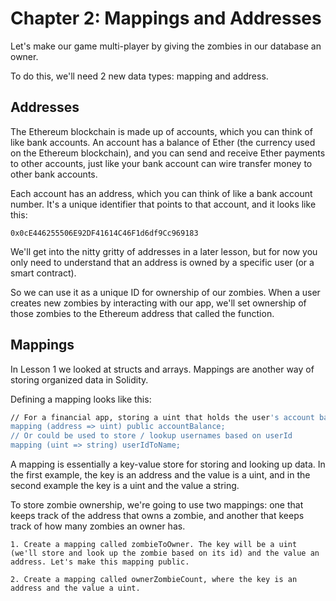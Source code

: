 # Chapter 2: Mappings and Addresses

Let's make our game multi-player by giving the zombies in our database an owner.

To do this, we'll need 2 new data types: mapping and address.

## Addresses

The Ethereum blockchain is made up of accounts, which you can think of like bank accounts. An account has a balance of Ether (the currency used on the Ethereum blockchain), and you can send and receive Ether payments to other accounts, just like your bank account can wire transfer money to other bank accounts.

Each account has an address, which you can think of like a bank account number. It's a unique identifier that points to that account, and it looks like this:

    0x0cE446255506E92DF41614C46F1d6df9Cc969183

We'll get into the nitty gritty of addresses in a later lesson, but for now you only need to understand that an address is owned by a specific user (or a smart contract).

So we can use it as a unique ID for ownership of our zombies. When a user creates new zombies by interacting with our app, we'll set ownership of those zombies to the Ethereum address that called the function.

## Mappings

In Lesson 1 we looked at structs and arrays. Mappings are another way of storing organized data in Solidity.

Defining a mapping looks like this:

```bash
// For a financial app, storing a uint that holds the user's account balance:
mapping (address => uint) public accountBalance;
// Or could be used to store / lookup usernames based on userId
mapping (uint => string) userIdToName;
```

A mapping is essentially a key-value store for storing and looking up data. In the first example, the key is an address and the value is a uint, and in the second example the key is a uint and the value a string.

To store zombie ownership, we're going to use two mappings: one that keeps track of the address that owns a zombie, and another that keeps track of how many zombies an owner has.

    1. Create a mapping called zombieToOwner. The key will be a uint (we'll store and look up the zombie based on its id) and the value an address. Let's make this mapping public.

    2. Create a mapping called ownerZombieCount, where the key is an address and the value a uint.
